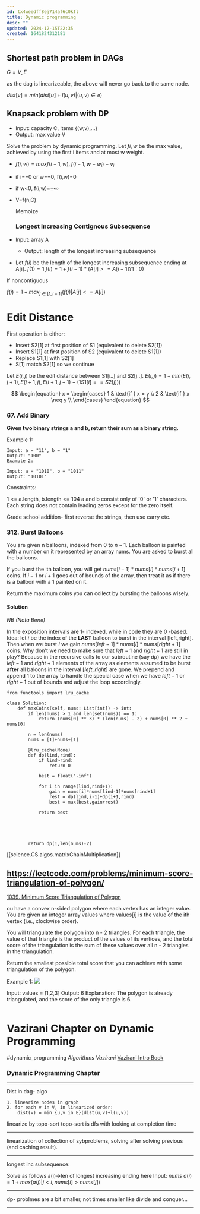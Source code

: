 ```yaml
---
id: tx4weedff8ej714af6c0kfl
title: Dynamic programming
desc: ""
updated: 2024-12-15T22:35
created: 1641824312181
---
```

## Shortest path problem in DAGs

$G={V,E}$

<!-- $dist[v] = min(dist[u] + l(u,v) | u,v \in e})$ -->

as the dag is linearizeable, the above will never go back to the same node.

$dist[v] = min(dist[u] + l(u,v) | (u,v) \in e)$

## Knapsack problem with DP

- Input: capacity C, items {(w,v),...}
- Output: max value V

Solve the problem by dynamic programming. Let $f{i,w}$ be the max value, achieved by using the first i items and at most w weight.

- $f(i,w) = max{f(i-1,w), f(i-1,w-w_i) + v_i}$
- if i==0 or w==0, f(i,w)=0
- if w&lt;0, f(i,w)=$-\infty$
- V=f(n,C)

  Memoize

  ### Longest Increasing Contignous Subsequence
- Input: array A
  - Output: length of the longest increasing subsequence
- Let $f(i)$ be the length of the longest increasing subsequence ending at A[i].
  $f(1) = 1$
  $f(i)=1+f(i-1)*(A[i]>=A[i-1] ? 1:0)$

If noncontiguous

$f(i)=1+max_{j\in [1,i-1]}(f(j)|A[j]<=A[i])$

# Edit Distance

First operation is either:

- Insert S2[1] at first position of S1 (equivalent to delete S2[1])
- Insert S1[1] at first position of S2 (equivalent to delete S1[1])
- Replace S1[1] with S2[1] 
- S[1] match S2[1] so we continue

Let $E(i,j)$ be the edit distance between S1[i..] and S2[j..].
$E(i,j)=1+min(E(i,j+1),E(i+1,j),E(i+1,j+1) - (1  S1[i]==S2[j]))$

$$
\begin{equation}
x = \begin{cases}
        1 & \text{if } x = y \\
        2 & \text{if } x \neq y \\
        \end{cases}
\end{equation}
$$

### 67. Add Binary

**Given two binary strings a and b, return their sum as a binary string.**

Example 1:

```
Input: a = "11", b = "1"
Output: "100"
Example 2:

Input: a = "1010", b = "1011"
Output: "10101"
```

Constraints:

1 &lt;= a.length, b.length &lt;= 104
a and b consist only of '0' or '1' characters.
Each string does not contain leading zeros except for the zero itself.

Grade school addition- first reverse the strings, then use carry etc.

### 312. Burst Balloons

You are given n balloons, indexed from $0$ to $n - 1$. Each balloon is painted with a number on it represented by an array nums. You are asked to burst all the balloons.

If you burst the ith balloon, you will get $nums[i - 1] * nums[i] * nums[i + 1]$ coins. If $i - 1$ or $i + 1$ goes out of bounds of the array, then treat it as if there is a balloon with a 1 painted on it.

Return the maximum coins you can collect by bursting the balloons wisely.

#### Solution

_NB (Nota Bene)_

In the exposition intervals are 1- indexed, while in code they are 0 -based. 
Idea:
let $i$ be the index of the **LAST** balloon to burst in the interval [left,right].
Then when we burst $i$ we gain $nums[left-1]*nums[i]*nums[right+1]$ coins.
Why don't we need to make sure that $left-1$ and $right+1$ are still in play?
Because in the recursive calls to our subroutine (say $dp$) we have the $left-1$ and $right+1$ elements of the array as elements assumed to be burst **after** all baloons in the interval
$[left,right]$ are gone.
We prepend and append $1$ to the array to handle the special case when we have $left-1$ or $right+1$ out of bounds and adjust the loop accordingly.

```
from functools import lru_cache

class Solution:
    def maxCoins(self, nums: List[int]) -> int:
        if len(nums) > 1 and len(set(nums)) == 1:
            return (nums[0] ** 3) * (len(nums) - 2) + nums[0] ** 2 + nums[0]
        
        n = len(nums)
        nums = [1]+nums+[1]
        
        @lru_cache(None)
        def dp(lind,rind):
            if lind>rind:
                return 0

            best = float("-inf")

            for i in range(lind,rind+1):
                gain = nums[i]*nums[lind-1]*nums[rind+1]
                rest = dp(lind,i-1)+dp(i+1,rind)
                best = max(best,gain+rest)
                
            return best
                        
                    
        
        
        
        return dp(1,len(nums)-2)
```

[[science.CS.algos.matrixChainMultiplication]]

## <https://leetcode.com/problems/minimum-score-triangulation-of-polygon/>

[1039. Minimum Score Triangulation of Polygon](https://leetcode.com/problems/minimum-score-triangulation-of-polygon/)

ou have a convex n-sided polygon where each vertex has an integer value. You are given an integer array values where values[i] is the value of the ith vertex (i.e., clockwise order).

You will triangulate the polygon into n - 2 triangles. For each triangle, the value of that triangle is the product of the values of its vertices, and the total score of the triangulation is the sum of these values over all n - 2 triangles in the triangulation.

Return the smallest possible total score that you can achieve with some triangulation of the polygon.

Example 1:
![](/assets/images/2022-01-10-15-42-44.png)

Input: values = [1,2,3]
Output: 6
Explanation: The polygon is already triangulated, and the score of the only triangle is 6.

```{python}

```

# Vazirani Chapter on Dynamic Programming

#dynamic_programming
_Algorithms Vazirani_
[Vazirani Intro Book](http://algorithmics.lsi.upc.edu/docs/Dasgupta-Papadimitriou-Vazirani.pdf)

### Dynamic Programming Chapter

* * *

Dist in dag- algo

```
1. linearize nodes in graph
2. for each v in V, in linearized order:
    dist(v) = min_{u,v in E}(dist(u,v)+l(u,v))
```

linearize by topo-sort
topo-sort is dfs with looking at completion time

* * *

linearization of collection of sybproblems, solving after solving previous (and caching result).

* * *

longest inc subsequence:

Solve as follows
a(i)->len of longest increasing ending here
Input: $nums$
$a(i) = 1+max(a(j)|j<i,nums[i]>nums[j])$

* * *

dp- problmes are a bit smaller, not times smaller like divide and conquer...

* * *

